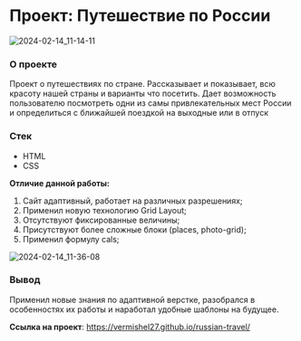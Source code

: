 # Проект: Путешествие по России
![2024-02-14_11-14-11](https://github.com/VerMishel27/russian-travel/assets/120491019/3b28b846-1da4-4855-8726-111975ee482e)

### О проекте

Проект о путешествиях по стране. Рассказывает и показывает, всю красоту нашей страны и варианты что посетить. Дает возможность пользователю посмотреть одни из самы привлекательных мест России и определиться с ближайшей поездкой на выходные или в отпуск

### Стек
- HTML
- CSS

**Отличие данной работы:**
1. Сайт адаптивный, работает на различных разрешениях;
2. Применил новую технологию Grid Layout;
3. Отсутствуют фиксированные величины;
4. Присутствуют более сложные блоки (places, photo-grid);
5. Применил формулу cals;

![2024-02-14_11-36-08](https://github.com/VerMishel27/russian-travel/assets/120491019/6a0aa962-6bdb-43e9-a08b-c6d9482863ef)


### Вывод

Применил новые знания по адаптивной верстке, разобрался в особенностях их работы и наработал удобные шаблоны на будущее.

**Ссылка на проект**: https://vermishel27.github.io/russian-travel/
